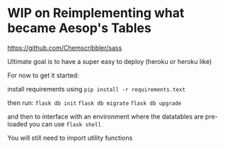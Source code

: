 # WIP on Reimplementing what became Aesop's Tables
https://github.com/Chemscribbler/sass

Ultimate goal is to have a super easy to deploy (heroku or heroku like)

For now to get it started:

install requirements using `pip install -r requirements.text`

then run:
`flask db init`
`flask db migrate`
`flask db upgrade`

and then to interface with an environment where the datatables are pre-loaded you can use
`flask shell`

You will still need to import utility functions
